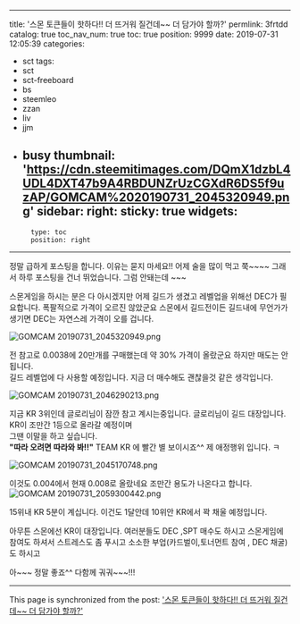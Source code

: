 
---
title: '스몬 토큰들이 핫하다!!  더 뜨거워 질건데~~  더 담가야 할까?'
permlink: 3frtdd
catalog: true
toc_nav_num: true
toc: true
position: 9999
date: 2019-07-31 12:05:39
categories:
- sct
tags:
- sct
- sct-freeboard
- bs
- steemleo
- zzan
- liv
- jjm
- busy
thumbnail: 'https://cdn.steemitimages.com/DQmX1dzbL4UDL4DXT47b9A4RBDUNZrUzCGXdR6DS5f9uzAP/GOMCAM%2020190731_2045320949.png'
sidebar:
    right:
        sticky: true
widgets:
    -
        type: toc
        position: right
---


정말 급하게 포스팅을 합니다.
이유는 묻지 마세요!!
어제 술을 많이 먹고 쭉~~~~ 
그래서 하루 포스팅을 건너 뛰었습니다. 
그럼 안돼는데 ~~~


스몬게임을 하시는 분은 다 아시겠지만
어제 길드가 생겼고 레벨업을 위해선 
DEC가 필요합니다.  폭팔적으로 가격이 오르진 않았군요
스몬에서 길드전이든 길드내에 무언가가 생기면 
DEC는 자연스레 가격이 오를 겁니다. 

![GOMCAM 20190731_2045320949.png](https://cdn.steemitimages.com/DQmX1dzbL4UDL4DXT47b9A4RBDUNZrUzCGXdR6DS5f9uzAP/GOMCAM%2020190731_2045320949.png)

전 참고로 0.0038에 20만개를 구매했는데
약 30% 가격이 올랐군요
하지만 매도는 안됩니다.  
길드 레벨업에 다 사용할 예정입니다. 
지금 더 매수해도 괜찮을것 같은 생각입니다.


![GOMCAM 20190731_2046290213.png](https://cdn.steemitimages.com/DQmX38VmaEo6vWMtRZBE3JtReTdQJDzj4J1KmLKMgKNxsgC/GOMCAM%2020190731_2046290213.png)

지금 KR 3위인데  글로리님이 잠깐 참고 계시는중입니다.
글로리님이 길드 대장입니다. 
KR이 조만간 1등으로 올라갈 예정이며  
그땐  이말을 하고 싶습니다.  
**"따라 오려면 따라와 봐!!"**
TEAM KR 에 빨간 별 보이시죠^^ 제 애정행위 입니다. ㅋ

![GOMCAM 20190731_2045170748.png](https://cdn.steemitimages.com/DQmYLHbSy4z33BBMN2guCfYf4XuXRy7DXiLCtLzuoWhf1E4/GOMCAM%2020190731_2045170748.png)

이것도 0.004에서 현재 0.008로 올랐네요
조만간 용도가 나온다고 합니다. 
![GOMCAM 20190731_2059300442.png](https://cdn.steemitimages.com/DQmVWxpLr7bkrceXaqg9P1y5b218QTNufeT8yNvntcdwM7Z/GOMCAM%2020190731_2059300442.png)

15위내 KR  5분이 계십니다.
이건도 1달안데 10위안 KR에서 꽉 채울 예정입니다.

아무튼 스몬에선 KR이 대장입니다.
여러분들도 DEC ,SPT  매수도 하시고
스몬게임에 참여도 하셔서 스트레스도 좀 푸시고
소소한 부업(카드벌이,토너먼트 참여 , DEC 채굴)도 하시고

아~~~ 정말 좋죠^^
다함께 궈궈~~~!!!

- - -

This page is synchronized from the post: ['스몬 토큰들이 핫하다!!  더 뜨거워 질건데~~  더 담가야 할까?'](https://steemit.com/@kibumh/3frtdd)
